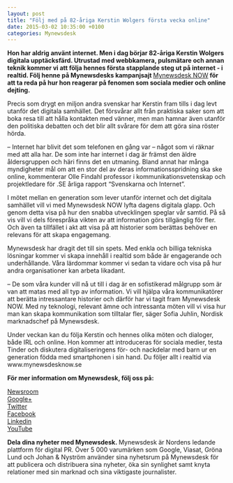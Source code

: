 ```yaml
---
layout: post
title: "Följ med på 82-åriga Kerstin Wolgers första vecka online"
date: 2015-03-02 10:35:00 +0100
categories: Mynewsdesk
---
```

 <div class='clearfix'><p><strong style="background-color: initial;">Hon har aldrig använt internet. Men i dag börjar&nbsp;</strong><strong style="background-color: initial;">82-åriga&nbsp;</strong><b style="background-color: initial;">Kerstin Wolgers digitala upptäcksfärd. Utrustad med webbkamera, pulsmätare och annan teknik kommer vi att följa hennes första stapplande steg ut på internet - i realtid. Följ henne på Mynewsdesks kampanjsajt&nbsp;</b><a href="http://www.mynewsdesknow.se" style="background-color: initial;">Mynewsdesk NOW</a><b style="background-color: initial;">&nbsp;för att ta reda på hur hon reagerar på fenomen som sociala medier och online dejting.</b></p><p>Precis som drygt en miljon andra svenskar har Kerstin fram tills i dag levt utanför det digitala samhället. Det försvårar allt från praktiska saker som att boka resa till att hålla kontakten med vänner, men man hamnar även utanför den politiska debatten och det blir allt svårare för dem att göra sina röster hörda.</p><p>– Internet har blivit det som telefonen en gång var – något som vi räknar med att alla har. De som inte har internet i dag är främst den äldre åldersgruppen och häri finns det en utmaning. Bland annat har många myndigheter mål om att en stor del av deras informationsspridning ska ske online, kommenterar Olle Findahl professor i kommunikationsvetenskap och projektledare för .SE årliga rapport “Svenskarna och Internet”.</p><p>I mötet mellan en generation som lever utanför internet och det digitala samhället vill vi med Mynewsdesk NOW lyfta dagens digitala glapp. Och genom detta visa på hur den snabba utvecklingen speglar vår samtid. På så vis vill vi dels förespråka vikten av att information görs tillgänglig för fler. Och även ta tillfället i akt att visa på att historier som berättas behöver en relevans för att skapa engagemang. </p><p>Mynewsdesk har dragit det till sin spets. Med enkla och billiga tekniska lösningar kommer vi skapa innehåll i realtid som både är engagerande och underhållande. Våra lärdommar kommer vi sedan ta vidare och visa på hur andra organisationer kan arbeta likadant.</p><p>– De som våra kunder vill nå ut till i dag är en sofistikerad målgrupp som är van att matas med all typ av information. Vi vill hjälpa våra kommunikatörer att berätta intressantare historier och därför har vi tagit fram Mynewsdesk NOW. Med ny teknologi, relevant ämne och intressanta möten vill vi visa hur man kan skapa kommunikation som tilltalar fler, säger Sofia Juhlin, Nordisk marknadschef på Mynewsdesk.</p><p>Under veckan kan du följa Kerstin och hennes olika möten och dialoger, både IRL och online. Hon kommer att introduceras för sociala medier, testa Tinder och diskutera digitaliseringens för- och nackdelar med barn ur en generation födda med smartphonen i sin hand. Du följer allt i realtid via www.mynewsdesknow.se</p></div>
<div class='boilerplate'><p><strong>För mer information om Mynewsdesk, följ oss på:</strong></p><p><a href="/newsdesk">Newsroom</a><a href="http://twitter.com/#!/mynewsdesk_se"><br> </a><a href="https://plus.google.com/u/0/104884420513900925138">Google+</a><a href="http://twitter.com/#!/mynewsdesk_se"><br></a><a href="http://twitter.com/#!/mynewsdesk_se">Twitter</a><br><a href="https://www.facebook.com/MynewsdeskSE">Facebook</a><br><a href="http://www.linkedin.com/company/mynewsdesk">Linkedin</a><br><a href="http://www.youtube.com/user/mynewsdesk">YouTube</a></p><p><strong>Dela dina nyheter med Mynewsdesk.&nbsp;</strong>Mynewsdesk är Nordens ledande plattform för digital PR. Över 5 000 varumärken som Google, Viasat, Gröna Lund och Johan &amp; Nyström använder sina nyhetsrum på Mynewsdesk för att publicera och distribuera sina nyheter, öka sin synlighet samt knyta relationer med sin marknad och sina viktigaste journalister.</p></div>
